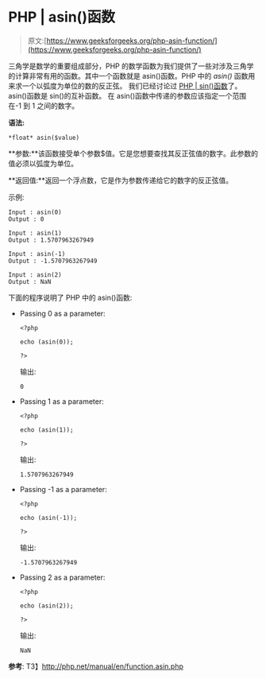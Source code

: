 # PHP | asin()函数

> 原文:[https://www.geeksforgeeks.org/php-asin-function/](https://www.geeksforgeeks.org/php-asin-function/)

三角学是数学的重要组成部分，PHP 的数学函数为我们提供了一些对涉及三角学的计算非常有用的函数。其中一个函数就是 asin()函数。PHP 中的 *asin()* 函数用来求一个以弧度为单位的数的反正弦。
我们已经讨论过 [PHP | sin()函数](https://www.geeksforgeeks.org/php-sin-function/)了。asin()函数是 sin()的互补函数。
在 asin()函数中传递的参数应该指定一个范围在-1 到 1 之间的数字。

**语法:**

```
*float* asin($value)
```

**参数:**该函数接受单个参数$值。它是您想要查找其反正弦值的数字。此参数的值必须以弧度为单位。

**返回值:**返回一个浮点数，它是作为参数传递给它的数字的反正弦值。

示例:

```
Input : asin(0)
Output : 0

Input : asin(1)
Output : 1.5707963267949

Input : asin(-1)
Output : -1.5707963267949

Input : asin(2)
Output : NaN

```

下面的程序说明了 PHP 中的 asin()函数:

*   Passing 0 as a parameter:

    ```
    <?php

    echo (asin(0));

    ?>      
    ```

    输出:

    ```
    0
    ```

*   Passing 1 as a parameter:

    ```
    <?php

    echo (asin(1));

    ?>      
    ```

    输出:

    ```
    1.5707963267949
    ```

*   Passing -1 as a parameter:

    ```
    <?php

    echo (asin(-1));

    ?>      
    ```

    输出:

    ```
    -1.5707963267949
    ```

*   Passing 2 as a parameter:

    ```
    <?php

    echo (asin(2));

    ?>      
    ```

    输出:

    ```
    NaN
    ```

**参考**:
T3】http://php.net/manual/en/function.asin.php